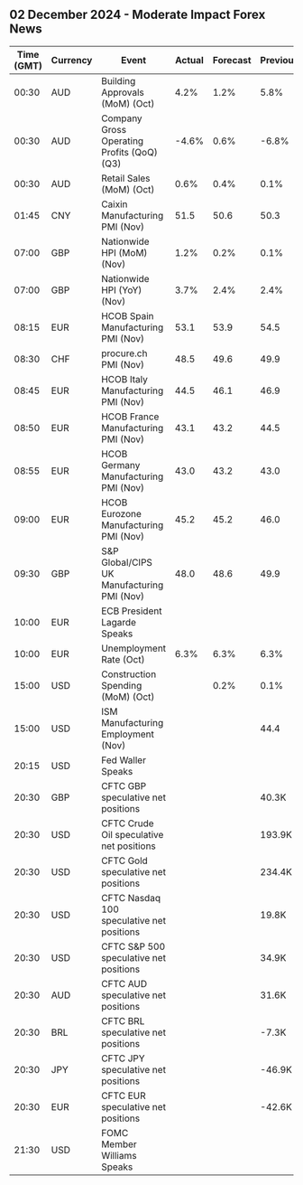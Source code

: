 ## 02 December 2024 - Moderate Impact Forex News

| Time (GMT) | Currency | Event | Actual | Forecast | Previous |
|------|----------|-------|--------|----------|----------|
| 00:30 | AUD | Building Approvals (MoM) (Oct) | 4.2% | 1.2% | 5.8% |
| 00:30 | AUD | Company Gross Operating Profits (QoQ) (Q3) | -4.6% | 0.6% | -6.8% |
| 00:30 | AUD | Retail Sales (MoM) (Oct) | 0.6% | 0.4% | 0.1% |
| 01:45 | CNY | Caixin Manufacturing PMI (Nov) | 51.5 | 50.6 | 50.3 |
| 07:00 | GBP | Nationwide HPI (MoM) (Nov) | 1.2% | 0.2% | 0.1% |
| 07:00 | GBP | Nationwide HPI (YoY) (Nov) | 3.7% | 2.4% | 2.4% |
| 08:15 | EUR | HCOB Spain Manufacturing PMI (Nov) | 53.1 | 53.9 | 54.5 |
| 08:30 | CHF | procure.ch PMI (Nov) | 48.5 | 49.6 | 49.9 |
| 08:45 | EUR | HCOB Italy Manufacturing PMI (Nov) | 44.5 | 46.1 | 46.9 |
| 08:50 | EUR | HCOB France Manufacturing PMI (Nov) | 43.1 | 43.2 | 44.5 |
| 08:55 | EUR | HCOB Germany Manufacturing PMI (Nov) | 43.0 | 43.2 | 43.0 |
| 09:00 | EUR | HCOB Eurozone Manufacturing PMI (Nov) | 45.2 | 45.2 | 46.0 |
| 09:30 | GBP | S&P Global/CIPS UK Manufacturing PMI (Nov) | 48.0 | 48.6 | 49.9 |
| 10:00 | EUR | ECB President Lagarde Speaks |  |  |  |
| 10:00 | EUR | Unemployment Rate (Oct) | 6.3% | 6.3% | 6.3% |
| 15:00 | USD | Construction Spending (MoM) (Oct) |  | 0.2% | 0.1% |
| 15:00 | USD | ISM Manufacturing Employment (Nov) |  |  | 44.4 |
| 20:15 | USD | Fed Waller Speaks |  |  |  |
| 20:30 | GBP | CFTC GBP speculative net positions |  |  | 40.3K |
| 20:30 | USD | CFTC Crude Oil speculative net positions |  |  | 193.9K |
| 20:30 | USD | CFTC Gold speculative net positions |  |  | 234.4K |
| 20:30 | USD | CFTC Nasdaq 100 speculative net positions |  |  | 19.8K |
| 20:30 | USD | CFTC S&P 500 speculative net positions |  |  | 34.9K |
| 20:30 | AUD | CFTC AUD speculative net positions |  |  | 31.6K |
| 20:30 | BRL | CFTC BRL speculative net positions |  |  | -7.3K |
| 20:30 | JPY | CFTC JPY speculative net positions |  |  | -46.9K |
| 20:30 | EUR | CFTC EUR speculative net positions |  |  | -42.6K |
| 21:30 | USD | FOMC Member Williams Speaks |  |  |  |

